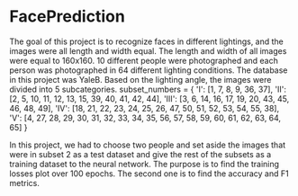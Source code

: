 # FacePrediction
The goal of this project is to recognize faces in different lightings, and the images were all length and width equal. The length and width of all images were equal to 160x160. 10 different people were photographed and each person was photographed in 64 different lighting conditions. The database in this project was YaleB. Based on the lighting angle, the images were divided into 5 subcategories.
subset_numbers = {
    'I': [1, 7, 8, 9, 36, 37],
    'II': [2, 5, 10, 11, 12, 13, 15, 39, 40, 41, 42, 44],
    'III': [3, 6, 14, 16, 17, 19, 20, 43, 45, 46, 48, 49],
    'IV': [18, 21, 22, 23, 24, 25, 26, 47, 50, 51, 52, 53, 54, 55, 38],
    'V': [4, 27, 28, 29, 30, 31, 32, 33, 34, 35, 56, 57, 58, 59, 60, 61, 62, 63, 64, 65]
}

In this project, we had to choose two people and set aside the images that were in subset 2 as a test dataset and give the rest of the subsets as a training dataset to the neural network.
The purpose is to find the training losses plot over 100 epochs. The second one is to find the accuracy and F1 metrics.